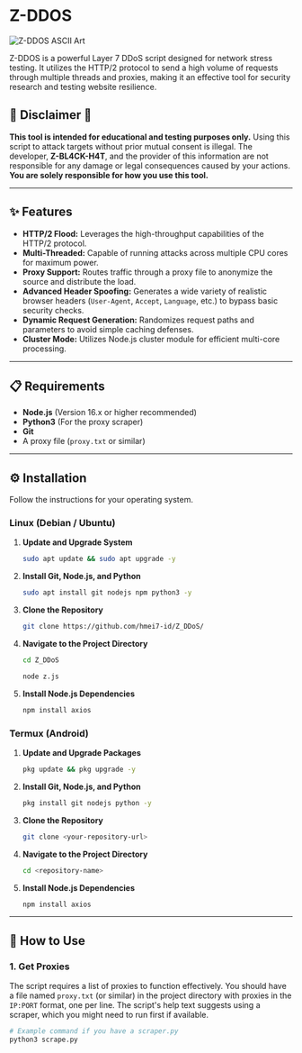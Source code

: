 # Z-DDOS

![Z-DDOS ASCII Art](https://i.imgur.com/Qk802o6.jpeg)

Z-DDOS is a powerful Layer 7 DDoS script designed for network stress testing. It utilizes the HTTP/2 protocol to send a high volume of requests through multiple threads and proxies, making it an effective tool for security research and testing website resilience.

## 🚨 Disclaimer 🚨

**This tool is intended for educational and testing purposes only.** Using this script to attack targets without prior mutual consent is illegal. The developer, **Z-BL4CK-H4T**, and the provider of this information are not responsible for any damage or legal consequences caused by your actions. **You are solely responsible for how you use this tool.**

---

## ✨ Features

* **HTTP/2 Flood:** Leverages the high-throughput capabilities of the HTTP/2 protocol.
* **Multi-Threaded:** Capable of running attacks across multiple CPU cores for maximum power.
* **Proxy Support:** Routes traffic through a proxy file to anonymize the source and distribute the load.
* **Advanced Header Spoofing:** Generates a wide variety of realistic browser headers (`User-Agent`, `Accept`, `Language`, etc.) to bypass basic security checks.
* **Dynamic Request Generation:** Randomizes request paths and parameters to avoid simple caching defenses.
* **Cluster Mode:** Utilizes Node.js cluster module for efficient multi-core processing.

---

## 📋 Requirements

* **Node.js** (Version 16.x or higher recommended)
* **Python3** (For the proxy scraper)
* **Git**
* A proxy file (`proxy.txt` or similar)

---

## ⚙️ Installation

Follow the instructions for your operating system.

### Linux (Debian / Ubuntu)

1.  **Update and Upgrade System**
    ```bash
    sudo apt update && sudo apt upgrade -y
    ```

2.  **Install Git, Node.js, and Python**
    ```bash
    sudo apt install git nodejs npm python3 -y
    ```

3.  **Clone the Repository**
    ```bash
    git clone https://github.com/hmei7-id/Z_DDoS/
    ```

4.  **Navigate to the Project Directory**
    ```bash
    cd Z_DDoS
    ```

    ```bash
    node z.js
    ```

5.  **Install Node.js Dependencies**
    ```bash
    npm install axios
    ```

### Termux (Android)

1.  **Update and Upgrade Packages**
    ```bash
    pkg update && pkg upgrade -y
    ```

2.  **Install Git, Node.js, and Python**
    ```bash
    pkg install git nodejs python -y
    ```

3.  **Clone the Repository**
    ```bash
    git clone <your-repository-url>
    ```

4.  **Navigate to the Project Directory**
    ```bash
    cd <repository-name>
    ```

5.  **Install Node.js Dependencies**
    ```bash
    npm install axios
    ```

---

## 🚀 How to Use

### 1. Get Proxies

The script requires a list of proxies to function effectively. You should have a file named `proxy.txt` (or similar) in the project directory with proxies in the `IP:PORT` format, one per line. The script's help text suggests using a scraper, which you might need to run first if available.

```bash
# Example command if you have a scraper.py
python3 scrape.py
